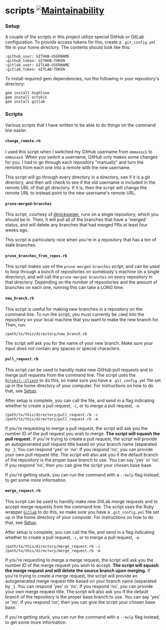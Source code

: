 # scripts [![Maintainability](https://api.codeclimate.com/v1/badges/ce1bdd719cc21b7c22a6/maintainability)](https://codeclimate.com/github/emmasax4/scripts/maintainability)

### Setup

A couple of the scripts in this project utilize special GitHub or GitLab configuration. To provide access tokens for this, create a `.git_config.yml` file in your home directory. The contents should look like this:

```
:github_user: GITHUB-USERNAME
:github_token: GITHUB-TOKEN
:gitlab_user: GITLAB-USERNAME
:gitlab_token: GITLAB-TOKEN
```

To install required gem dependencies, run the following in your repository's directory:

```
gem install highline
gem install octokit
gem install gitlab
```

### Scripts

Various scripts that I have written to be able to do things on the command line easier.

#### `change_remote.rb`

I used this script when I switched my GitHub username from `emmasax1` to `emmasax4`. When you switch a username, GitHub only makes some changes for you. I had to go through each repository "manually" and turn the remotes from each one into a remote with the new username.

This script will go through every directory in a directory, see if it is a git directory, and then will check to see if the old username is included in the remote URL of that git directory. If it is, then the script will change the remote URL to instead point to the new username's remote URL.

#### `prune-merged-branches`

This script, courtesy of [@nicksieger](https://github.com/nicksieger), runs on a single repository, which you should be in. Then, it will pull all of the branches that have a 'merged' status, and will delete any branches that had merged PRs at least four weeks ago.

This script is particularly nice when you're in a repository that has a ton of stale branches.

#### `prune_branches_from_repos.rb`

This script makes use of the `prune-merged-branches` script, and can be used to loop through a bunch of repositories on somebody's machine (in a single directory), and will call the `prune-merged-branches` on every repository in that directory. Depending on the number of repositories and the amount of branches on each one, running this can take a LONG time.

#### `new_branch.rb`

This script is useful for making new branches in a repository on the command line. To run the script, you must currently be `cd`ed into the repository on your local machine that you want to make the new branch for. Then, run:

```
/path/to/this/directory/new_branch.rb
```

The script will ask you for the name of your new branch. Make sure your input does not contain any spaces or special characters.

#### `pull_request.rb`

This script can be used to handily make new GitHub pull requests and to merge pull requests from the command line. The script uses the [`Octokit::Client`](https://octokit.github.io/octokit.rb/Octokit/Client.html) to do this, so make sure you have a `.git_config.yml` file set up in the home directory of your computer. For instructions on how to do that, see [Setup](#setup).

After setup is complete, you can call the file, and send in a flag indicating whether to create a pull request, `-c`, or to merge a pull request, `-m`.

```
/path/to/this/directory/pull_request.rb -c
/path/to/this/directory/pull_request.rb -m
```

If you're requesting to merge a pull request, the script will ask you the number ID of the pull request you wish to merge. **The script will squash the pull request.** If you're trying to create a pull request, the script will provide an autogenerated pull request title based on your branch name (separated by `_`). You can respond 'yes' or 'no'. If you respond 'no', you can provide your own pull request title. The script will also ask you if the default branch of the repository is the proper base branch to use. You can say 'yes' or 'no'. If you respond 'no', then you can give the script your chosen base base.

If you're getting stuck, you can run the command with a `--help` flag instead, to get some more information.

#### `merge_request.rb`

This script can be used to handily make new GitLab merge requests and to accept merge requests from the command line. The script uses the Ruby wrapper [`Gitlab`](https://github.com/NARKOZ/gitlab) to do this, so make sure you have a `.git_config.yml` file set up in the home directory of your computer. For instructions on how to do that, see [Setup](#setup).

After setup is complete, you can call the file, and send in a flag indicating whether to create a pull request, `-c`, or to merge a pull request, `-m`.

```
/path/to/this/directory/merge_request.rb -c
/path/to/this/directory/merge_request.rb -m
```

If you're requesting to merge a merge request, the script will ask you the number ID of the merge request you wish to accept. **The script will squash the merge request and will delete the source branch upon merging.** If you're trying to create a merge request, the script will provide an autogenerated merge request title based on your branch name (separated by `_`). You can respond 'yes' or 'no'. If you respond 'no', you can provide your own merge request title. The script will also ask you if the default branch of the repository is the proper base branch to use. You can say 'yes' or 'no'. If you respond 'no', then you can give the script your chosen base base.

If you're getting stuck, you can run the command with a `--help` flag instead, to get some more information.
